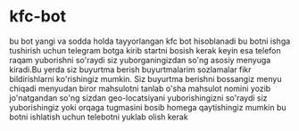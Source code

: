 # kfc-bot
bu bot yangi va sodda holda tayyorlangan kfc bot hisoblanadi
bu botni ishga tushirish uchun telegram botga kirib startni bosish kerak keyin esa telefon raqam yuborishni so'raydi siz yuborganingizdan so'ng asosiy menyuga kiradi.Bu yerda siz buyurtma berish buyurtmalarim sozlamalar fikr bildirishlarni ko'rishingiz mumkin. Siz buyurtma berishni bossangiz menyu chiqadi menyudan biror mahsulotni tanlab o'sha mahsulot nomini yozib jo'natgandan so'ng sizdan geo-locatsiyani yuborishingizni so'raydi siz yuborishingiz yoki orqaga tugmasini bosib homega qaytishingiz mumkin
bu botni ishlatish uchun telebotni yuklab olish kerak

